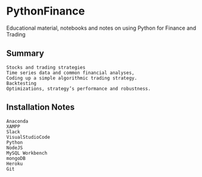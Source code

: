 # PythonFinance
Educational material, notebooks and notes on using Python for Finance and Trading

## Summary

    Stocks and trading strategies
    Time series data and common financial analyses,
    Coding up a simple algorithmic trading strategy.
    Backtesting
    Optimizations, strategy’s performance and robustness.

## Installation Notes

    Anaconda
    XAMPP
    Slack
    VisualStudioCode
    Python
    NodeJS
    MySQL Workbench
    mongoDB
    Heroku
    Git
    
